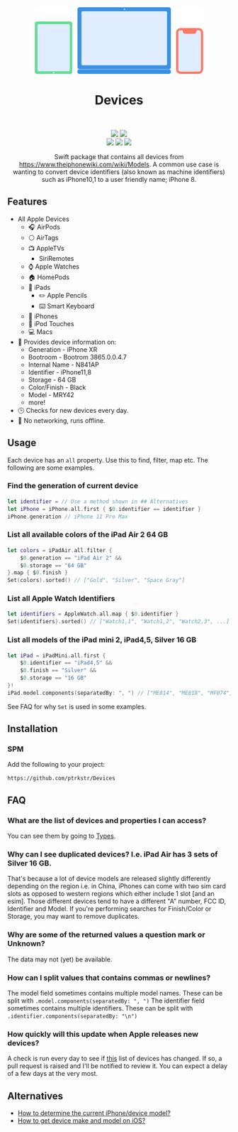 <div align="center">
    <img src="Assets/logo/logo.svg" height=150pt/>
    <h1 style="border-bottom: none">
        Devices      
    </h1>
    <br>
    <div>
        <p>
            <a href="https://swiftpackageindex.com/ptrkstr/Devices"><img src="https://img.shields.io/endpoint?url=https%3A%2F%2Fswiftpackageindex.com%2Fapi%2Fpackages%2Fptrkstr%2FDevices%2Fbadge%3Ftype%3Dplatforms"/></a>
            <a href="https://swiftpackageindex.com/ptrkstr/Devices"><img src="https://img.shields.io/endpoint?url=https%3A%2F%2Fswiftpackageindex.com%2Fapi%2Fpackages%2Fptrkstr%2FDevices%2Fbadge%3Ftype%3Dswift-versions"/></a>
		<br>
            <a href="https://github.com/ptrkstr/Devices/actions/workflows/swift.yml"><img src="https://github.com/ptrkstr/Devices/actions/workflows/Update Code Coverage.yml/badge.svg"/></a>
            <a href="https://codecov.io/gh/ptrkstr/Devices"><img src="https://codecov.io/gh/ptrkstr/Devices/branch/develop/graph/badge.svg?token=UiVsVkDNYA"/></a>
            <a href="https://hits.seeyoufarm.com"><img src="https://hits.seeyoufarm.com/api/count/incr/badge.svg?url=https%3A%2F%2Fgithub.com%2Fptrkstr%2FDevices&count_bg=%2379C83D&title_bg=%23555555&icon=&icon_color=%23E7E7E7&title=hits&edge_flat=false"/></a>
        </p>
    </div>
    <p>
        Swift package that contains all devices from <a href="https://www.theiphonewiki.com/wiki/Models">https://www.theiphonewiki.com/wiki/Models</a>. A common use case is wanting to convert device identifiers (also known as machine identifiers) such as iPhone10,1 to a user friendly name; iPhone 8.
    </p>
</div>


## Features

- All Apple Devices
  - 🎧 AirPods
  - ⚪️ AirTags
  - 📺 AppleTVs
    - SiriRemotes
  - ⌚️ Apple Watches
  - 🏠 HomePods
  - 🔲 iPads
    - ✏️ Apple Pencils
    - ⌨️ Smart Keyboard
  - 📱 iPhones
  - 📱 iPod Touches
  - 💻 Macs
- 📝 Provides device information on:
  - Generation - iPhone XR
  - Bootroom - Bootrom 3865.0.0.4.7
  - Internal Name - N841AP
  - Identifier - iPhone11,8 
  - Storage - 64 GB
  - Color/Finish - Black
  - Model - MRY42
  - more!
- 🕒 Checks for new devices every day.
- 🔌 No networking, runs offline.

## Usage

Each device has an `all` property. Use this to find, filter, map etc. The following are some examples.

### Find the generation of current device

```swift
let identifier = // Use a method shown in ## Alternatives
let iPhone = iPhone.all.first { $0.identifier == identifier }
iPhone.generation // iPhone 11 Pro Max
```

### List all available colors of the iPad Air 2 64 GB

```swift
let colors = iPadAir.all.filter {
    $0.generation == "iPad Air 2" &&
    $0.storage == "64 GB"
}.map { $0.finish }
Set(colors).sorted() // ["Gold", "Silver", "Space Gray"]
```

### List all Apple Watch Identifiers

```swift
let identifiers = AppleWatch.all.map { $0.identifier }
Set(identifiers).sorted() // ["Watch1,1", "Watch1,2", "Watch2,3", ...]
```

### List all models of the iPad mini 2, iPad4,5, Silver 16 GB

```swift
let iPad = iPadMini.all.first {
    $0.identifier == "iPad4,5" &&
    $0.finish == "Silver" &&
    $0.storage == "16 GB"
}!
iPad.model.components(separatedBy: ", ") // ["ME814", "ME818", "MF074", "MF075", "MF076", "MF544"]
```

See FAQ for why `Set` is used in some examples.

## Installation

### SPM
Add the following to your project:  
```
https://github.com/ptrkstr/Devices
```

## FAQ

### What are the list of devices and properties I can access?

You can see them by going to [Types](/Sources/Devices/Types).

### Why can I see duplicated devices? I.e. iPad Air has 3 sets of Silver 16 GB.

That's because a lot of device models are released slightly differently depending on the region i.e. in China, iPhones can come with two sim card slots as opposed to western regions which either include 1 slot [and an esim]. Those different devices tend to have a different "A" number, FCC ID, Identifier and Model. If you're performing searches for Finish/Color or Storage, you may want to remove duplicates.

### Why are some of the returned values a question mark or Unknown?

The data may not (yet) be available.

### How can I split values that contains commas or newlines?

The model field sometimes contains multiple model names. These can be split with `.model.components(separatedBy: ", ")`
The identifier field sometimes contains multiple identifiers. These can be split with `.identifier.components(separatedBy: "\n")`

### How quickly will this update when Apple releases new devices?

A check is run every day to see if [this](https://www.theiphonewiki.com/wiki/Models) list of devices has changed. If so, a pull request is raised and I'll be notified to review it. You can expect a delay of a few days at the very most.

## Alternatives

- [How to determine the current iPhone/device model?](https://stackoverflow.com/questions/26028918/how-to-determine-the-current-iphone-device-model)
- [How to get device make and model on iOS?](https://stackoverflow.com/questions/11197509/how-to-get-device-make-and-model-on-ios)
